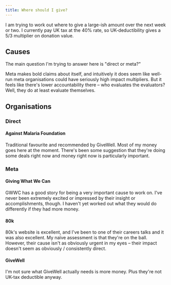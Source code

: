 ```yaml
---
title: Where should I give?
---
```

I am trying to work out where to give a large-ish amount over the next 
week or two. I currently pay UK tax at the 40% rate, so UK-deductibility 
gives a 5/3 multiplier on donation value.

## Causes

The main question I'm trying to answer here is "direct or meta?"

Meta makes bold claims about itself, and intuitively it does seem like 
well-run meta organisations could have seriously high impact 
multipliers. But it feels like there's lower accountability there – who 
evaluates the evaluators? Well, they do at least evaluate themselves.

## Organisations

### Direct

#### Against Malaria Foundation

Traditional favourite and recommended by GiveWell. Most of my money goes 
here at the moment. There's been some suggestion that they're doing some 
deals right now and money right now is particularly important.

### Meta

#### Giving What We Can

GWWC has a good story for being a very important cause to work on. I've 
never been extremely excited or impressed by their insight or 
accomplishments, though. I haven't yet worked out what they would do 
differently if they had more money.

#### 80k

80k's website is excellent, and I've been to one of their careers talks 
and it was also excellent. My naïve assessment is that they're on the 
ball. However, their cause isn't as obviously urgent in my eyes – their 
impact doesn't seem as obviously / consistently direct.

#### GiveWell

I'm not sure what GiveWell actually needs is more money. Plus they're 
not UK-tax deductible anyway.
